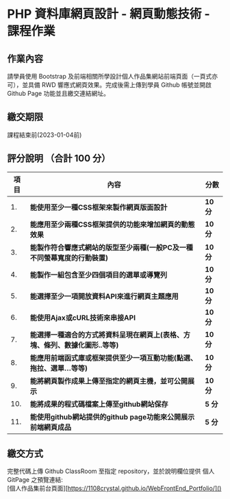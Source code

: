 # PHP 資料庫網頁設計 - 網頁動態技術 - 課程作業

## 作業內容
請學員使⽤ Bootstrap 及前端相關所學設計個人作品集網站前端頁面（一頁式亦可），並具備 RWD 響應式網頁效果。完成後需上傳到學員 Github 帳號並開啟 Github Page 功能並且繳交連結網址。

##	繳交期限
課程結束前(2023-01-04前)

##	評分說明 （合計 100 分）
|項目|內容|分數|
|--|--|--|
|1.|**能使用至少一種CSS框架來製作網頁版面設計**|**10 分**|
|2.|**能應用至少兩種CSS框架提供的功能來增加網頁的動態效果**|**10 分**|
|3.|**能製作符合響應式網站的版型至少兩種(一般PC及一種不同螢幕寬度的行動裝置)**|**10 分**|
|4.|**能製作一組包含至少四個項目的選單或導覽列**|**10 分**|
|5.|**能選擇至少一項開放資料API來進行網頁主題應用**|**10 分**|
|6.|**能使用Ajax或cURL技術來串接API**|**10 分**|
|7.|**能選擇一種適合的方式將資料呈現在網頁上(表格、方塊、條列、數據化圖形..等等)**|**10 分**|
|8.|**能應用前端函式庫或框架提供至少一項互動功能(點選、拖拉、選單…等等)**|**10 分**|
|9.|**能將網頁製作成果上傳至指定的網頁主機，並可公開展示**|**10 分**|
|10.|**能將成果的程式碼檔案上傳至github網站保存**|**5 分**|
|11.|**能使用github網站提供的github page功能來公開展示前端網頁成品**|**5 分**|

## 繳交方式
完整代碼上傳 Github ClassRoom 至指定 repository，並於說明欄位提供 個人 GitPage 之預覽連結:<br>
[個人作品集前台頁面][https://1108crystal.github.io/WebFrontEnd_Portfolio/]()
